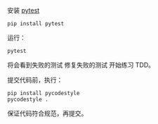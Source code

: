 安装 [pytest](https://docs.pytest.org/en/latest/)
```
pip install pytest
```
运行：
```
pytest
```

将会看到失败的测试
修复失败的测试
开始练习 TDD。

提交代码前，执行：
```
pip install pycodestyle
pycodestyle .
```

保证代码符合规范，再提交。
